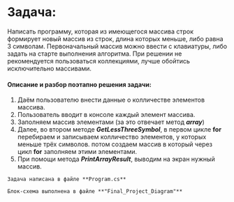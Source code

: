 # Задача: 

Написать программу, которая из имеющегося массива строк формирует новый массив из строк, длина которых меньше, либо равна 3 символам. Первоначальный массив можно ввести с клавиатуры, либо задать на старте выполнения алгоритма. При решении не рекомендуется пользоваться коллекциями, лучше обойтись исключительно массивами.


#### Описание и разбор поэтапно решения задачи:

1. Даём пользователю внести данные о колличестве элементов массива.
2. Пользователь вводит  в консоле каждый элемент массива.
3. Заполняем массив элементами (за это отвечает метод ***array***)
4. Далее, во втором методе ***GetLessThreeSymbol***, в первом цикле **for** перебираем и записываем колличество элементов, у которых меньше трёх символов. потом создаем массив в который через цикл **for** заполняем этими элементами.
5. При помощи метода ***PrintArrayResult***, выводим на экран нужный массив.

`Задача написана в файле **Program.cs**`

`Блок-схема выполнена в файле **"Final_Project_Diagram"**`
